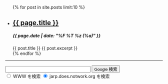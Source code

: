 <ul>
  {% for post in site.posts limit:10 %}
  <li>
<h2><a href="{{ page.url | absolute_url }}">{{ page.title }}</a></h2>
<p><h5>{{ page.date | date: "%F %T %z (%a)" }}</h5></p>
    <!-- <span> {{ post.date | date: "%F %T %z (%a)" }} </span> -->
    <!-- <a href="{{ post.url | relative_url }}">-->
      {{ post.title }}
    </a>
    {{ post.excerpt }}
  </li>
  {% endfor %}
</ul>

<hr>

<!-- SiteSearch Google -->
<form method=GET action="https://www.google.co.jp/search">
<p>
<input type=text name=q size=31 maxlength=255 value="">
<input type=hidden name=hl value="ja">
<input type=hidden name=ie value="UTF-8">
<input type=submit name=btnG value="Google 検索">
<input type=hidden name=domains value="jarp.does.notwork.org"><br>
<input type=radio name=sitesearch value=""> WWW を検索
<input type=radio name=sitesearch value="jarp.does.notwork.org" checked> jarp.does.notwork.org を検索 <br>
</p>
</form>
